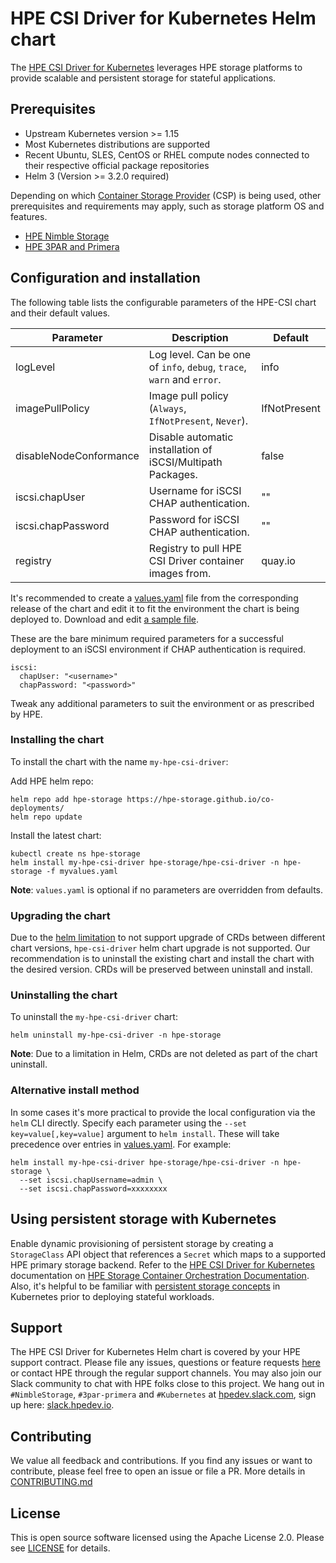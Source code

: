 # HPE CSI Driver for Kubernetes Helm chart

The [HPE CSI Driver for Kubernetes](https://scod.hpedev.io/csi_driver/index.html) leverages HPE storage platforms to provide scalable and persistent storage for stateful applications.

## Prerequisites

- Upstream Kubernetes version >= 1.15
- Most Kubernetes distributions are supported
- Recent Ubuntu, SLES, CentOS or RHEL compute nodes connected to their respective official package repositories
- Helm 3 (Version >= 3.2.0 required)

Depending on which [Container Storage Provider](https://scod.hpedev.io/container_storage_provider/index.html) (CSP) is being used, other prerequisites and requirements may apply, such as storage platform OS and features.

- [HPE Nimble Storage](https://scod.hpedev.io/container_storage_provider/hpe_nimble_storage/index.html)
- [HPE 3PAR and Primera](https://scod.hpedev.io/container_storage_provider/hpe_3par_primera/index.html)

## Configuration and installation

The following table lists the configurable parameters of the HPE-CSI chart and their default values.

|  Parameter                |  Description                                                           |  Default     |
|---------------------------|------------------------------------------------------------------------|--------------|
| logLevel                  | Log level. Can be one of `info`, `debug`, `trace`, `warn` and `error`. | info         |
| imagePullPolicy           | Image pull policy (`Always`, `IfNotPresent`, `Never`).                 | IfNotPresent |
| disableNodeConformance    | Disable automatic installation of iSCSI/Multipath Packages.            | false        |
| iscsi.chapUser            | Username for iSCSI CHAP authentication.                                | ""           |
| iscsi.chapPassword        | Password for iSCSI CHAP authentication.                                | ""           |
| registry                  | Registry to pull HPE CSI Driver container images from.                 | quay.io      |

It's recommended to create a [values.yaml](https://github.com/hpe-storage/co-deployments/blob/master/helm/values/csi-driver) file from the corresponding release of the chart and edit it to fit the environment the chart is being deployed to. Download and edit [a sample file](https://github.com/hpe-storage/co-deployments/blob/master/helm/values/csi-driver).

These are the bare minimum required parameters for a successful deployment to an iSCSI environment if CHAP authentication is required.

```
iscsi:
  chapUser: "<username>"
  chapPassword: "<password>"
```

Tweak any additional parameters to suit the environment or as prescribed by HPE.

### Installing the chart

To install the chart with the name `my-hpe-csi-driver`:

Add HPE helm repo:

```
helm repo add hpe-storage https://hpe-storage.github.io/co-deployments/
helm repo update
```

Install the latest chart:

```
kubectl create ns hpe-storage
helm install my-hpe-csi-driver hpe-storage/hpe-csi-driver -n hpe-storage -f myvalues.yaml
```

**Note**: `values.yaml` is optional if no parameters are overridden from defaults.

### Upgrading the chart

Due to the [helm limitation](https://helm.sh/docs/chart_best_practices/custom_resource_definitions/#some-caveats-and-explanations) to not support upgrade of CRDs between different chart versions, `hpe-csi-driver` helm chart upgrade is not supported.
Our recommendation is to uninstall the existing chart and install the chart with the desired version. CRDs will be preserved between uninstall and install.

### Uninstalling the chart

To uninstall the `my-hpe-csi-driver` chart:

```
helm uninstall my-hpe-csi-driver -n hpe-storage
```

**Note**: Due to a limitation in Helm, CRDs are not deleted as part of the chart uninstall.

### Alternative install method

In some cases it's more practical to provide the local configuration via the `helm` CLI directly. Specify each parameter using the `--set key=value[,key=value]` argument to `helm install`. These will take precedence over entries in [values.yaml](https://github.com/hpe-storage/co-deployments/blob/master/helm/values/csi-driver). For example:

```
helm install my-hpe-csi-driver hpe-storage/hpe-csi-driver -n hpe-storage \
  --set iscsi.chapUsername=admin \
  --set iscsi.chapPassword=xxxxxxxx
```

## Using persistent storage with Kubernetes

Enable dynamic provisioning of persistent storage by creating a `StorageClass` API object that references a `Secret` which maps to a supported HPE primary storage backend. Refer to the [HPE CSI Driver for Kubernetes](https://scod.hpedev.io/csi_driver/using.html) documentation on [HPE Storage Container Orchestration Documentation](https://scod.hpedev.io/). Also, it's helpful to be familiar with [persistent storage concepts](https://kubernetes.io/docs/concepts/storage/volumes/) in Kubernetes prior to deploying stateful workloads.

## Support

The HPE CSI Driver for Kubernetes Helm chart is covered by your HPE support contract. Please file any issues, questions or feature requests [here](https://github.com/hpe-storage/co-deployments/issues) or contact HPE through the regular support channels. You may also join our Slack community to chat with HPE folks close to this project. We hang out in `#NimbleStorage`, `#3par-primera` and `#Kubernetes` at [hpedev.slack.com](https://hpedev.slack.com), sign up here: [slack.hpedev.io](https://slack.hpedev.io/).

## Contributing

We value all feedback and contributions. If you find any issues or want to contribute, please feel free to open an issue or file a PR. More details in [CONTRIBUTING.md](https://github.com/hpe-storage/co-deployments/blob/master/CONTRIBUTING.md)

## License

This is open source software licensed using the Apache License 2.0. Please see [LICENSE](https://github.com/hpe-storage/co-deployments/blob/master/LICENSE) for details.
